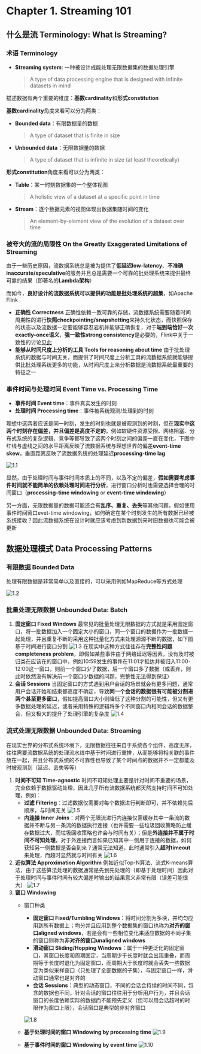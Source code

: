 # Chapter 1. Streaming 101

## 什么是流 Terminology: What Is Streaming?

### 术语 Terminology

- **Streaming system**: 一种被设计成能处理无限数据集的数据处理引擎
  > A type of data processing engine that is designed with infinite datasets in mind

描述数据有两个重要的维度：**基数cardinality**和**形式constitution**

**基数cardinality**角度来看可以分为两类：

- **Bounded data**：有限数据量的数据
  > A type of dataset that is finite in size
- **Unbounded data**：无限数据量的数据
  > A type of dataset that is infinite in size (at least theoretically)

**形式constitution**角度来看可以分为两类：

- **Table**：某一时刻数据集的一个整体视图
  > A holistic view of a dataset at a specific point in time
- **Stream**：逐个数据元素的视图体现出数据集随时间的变化
  > An element-by-element view of the evolution of a dataset over time

### 被夸大的流的局限性 On the Greatly Exaggerated Limitations of Streaming

由于一些历史原因，流数据系统总是被为提供了**低延迟low-latency**、**不准确inaccurate/speculative**的服务并且总是需要一个可靠的批处理系统来提供最终可靠的结果（即著名的**Lambda架构**）

而如今，**良好设计的流数据系统可以提供的功能是批处理系统的超集**，如Apache Flink

- **正确性 Correctness**
  正确性依赖一致可靠的存储，流数据系统需要随着时间周期性的进行**快照checkpointing/snapshotting**来持久化状态，而快照保存的状态以及流数据一定要能够容忍宕机并能够正确恢复，对于**端到端恰好一次exactly-once语义**，**强一致性strong consistency**是必要的，Flink中关于一致性的讨论[见此](https://arxiv.org/pdf/1506.08603.pdf)
- **能够从时间尺度上分析的工具 Tools for reasoning about time**
  由于批处理系统的数据与时间无关，而提供了时间尺度上分析工具的流数据系统就能够提供比批处理系统更多的功能，从时间尺度上来分析数据是流数据系统最重要的特征之一

### 事件时间与处理时间 Event Time vs. Processing Time

- **事件时间 Event time**：事件真实发生的时刻
- **处理时间 Processing time**：事件被系统观测/处理到的时刻

理想中这两者应该是同一时刻，发生的时刻也就是被观测到的时刻，但在**现实中这两个时刻存在偏差，并且偏差是高度不定的**，例如软硬件资源受限、网络阻塞、分布式系统的复杂逻辑、竞争等都导致了这两个时刻之间的偏差一直在变化，下图中红线与虚线之间的水平距离反映了流数据系统与理想世界的偏差**event-time skew**，垂直距离反映了流数据系统的处理延迟**processing-time lag**

![1.1](images/1.1.png)

显然，由于处理时间与事件时间本质上的不同，以及不定的偏差，**假如需要考虑事件时间就不能简单的依赖处理时间进行分析**，进行窗口分析时也需要选择合理的时间窗口（**processing-time windowing** or **event-time windowing**）

另一方面，无限数据量的数据可能还会有**乱序、重复、丢失**等其他问题，假如使用事件时间窗口evet-time windowing，如何确定在某个时刻发生的所有数据已经被系统接收？因此流数据系统在设计时就应该考虑到新数据到来时旧数据也可能会被更新

## 数据处理模式 Data Processing Patterns

### 有限数据 Bounded Data

处理有限数据是非常简单以及直接的，可以采用例如MapReduce等方式处理

![1.2](images/1.2.png)

### 批量处理无限数据 Unbounded Data: Batch

1. **固定窗口 Fixed Windows**
   最常见的批量处理无限数据的方式就是采用固定窗口，将一批数据加入一个固定大小的窗口，同一个窗口的数据作为一批数据一起处理，并且重复不断的采用这种批量化方式来处理源源不断的数据，如下图基于时间进行窗口分割
   ![1.3](images/1.3.png)
   在现实中这种方式往往存在**完整性问题completeness problem**，即假如某些事件由于网络延迟等因素，没有及时被归类在应该在的窗口中，例如10:59发生的事件在11:01才抵达并被归入11:00-12:00这一窗口，则前一个窗口少了数据，后一个窗口多了数据（或丢弃，则此时依然没有解决前一个窗口少数据的问题，完整性无法得到保证）
2. **会话 Sessions**
   当固定窗口的方式遇到用户会话的场景就会有更多问题，通常用户会话开始和结束都高度不确定，导致**同一个会话的数据很有可能被分割进两个甚至更多窗口**，假如提高窗口大小则降低了这种分割的可能性，但又有更多数据处理的延迟，或者采用特殊的逻辑将多个不同窗口内相同会话的数据整合，但又极大的提升了处理引擎的复杂度
   ![1.4](images/1.4.png)

### 流式处理无限数据 Unbounded Data: Streaming

在现实世界的分布式系统环境下，无限数据往往来自于系统各个组件，高度无序，往往需要流数据系统的处理流水线中基于时间进行重排，从而能够将相关联的事件放在一起，并且分布式系统的不可靠性也导致了某个时间点的数据并不一定都能及时被观测到（延迟、丢失等等）

1. **时间不可知 Time-agnostic**
   时间不可知处理主要是针对时间不重要的场景，完全依赖于数据驱动处理，因此几乎所有流数据系统都天然支持时间不可知处理，例如：
   - **过滤 Filtering**：过滤数据仅需要对每个数据进行判断即可，并不依赖先后顺序，与时间无关
     ![1.5](images/1.5.png)
   - **内连接 Inner Joins**：对两个无限流进行内连接仅需缓存其中一条流的数据并不断与另一条流的数据执行连接（也许需要一些垃圾回收策略防止缓存数据过大，而垃圾回收策略也许会与时间有关）；但是**外连接并不属于时间不可知处理**，对于外连接而言如果已知其中一侧用于连接的数据，如何获知另一侧数据是否会到来？通常无法知道，此时通常引入**超时timeout**来处理，而超时显然就与时间有关
     ![1.6](images/1.6.png)
2. **近似算法 Approximation Algorithm**
   例如近似Top-N算法、流式K-means算法，由于这些算法处理的数据通常是先到先处理的（即基于处理时间）因此对于处理时间与事件时间有较大偏差时输出的结果意义非常有限（误差可能很大）
   ![1.7](images/1.7.png)
3. **窗口 Windowing**
   - 窗口种类
     - **固定窗口 Fixed/Tumbling Windows**：将时间分割为多块，并均匀应用到所有数据上；均分并且应用到整个数据集的窗口也称为**对齐的窗口aligned windows**，若是会有一些相位变化来适应数据的不同子集的窗口则称为**非对齐的窗口unaligned windows**
     - **滑动窗口 Sliding/Hopping Windows**：属于一种更泛化的固定窗口，其窗口长度和周期固定，当周期少于长度时就会出现重叠，而周期等于长度时退化为固定窗口，而周期大于长度时就会丢失一些数据变为类似采样窗口（只处理了全部数据的子集），与固定窗口一样，滑动窗口通常也是对齐的
     - **会话 Sessions**：典型的动态窗口，不同的会话会持续的时间不同，包含的数据也不同，针对会话的窗口往往用于分析用户行为，并且会话窗口的长度依赖实际的数据而不能预先定义（但可以用会话超时的时限作为窗口上限），会话窗口是典型的非对齐窗口

     ![1.8](images/1.8.png)

   - **基于处理时间的窗口 Windowing by processing time**
     ![1.9](images/1.9.png)
   - **基于事件时间的窗口 Windowing by event time**
     ![1.10](images/1.10.png)
